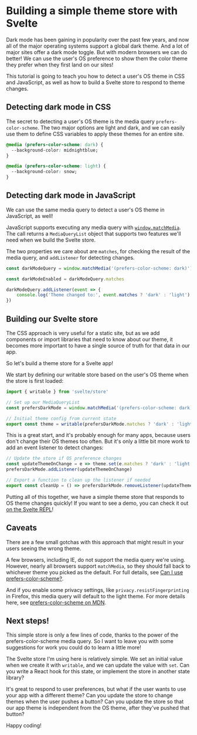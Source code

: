 # Building a simple theme store with Svelte

Dark mode has been gaining in popularity over the past few years, and now all of the major operating systems support a global dark theme. And a lot of major sites offer a dark mode toggle. But with modern browsers we can do better! We can use the user's OS preference to show them the color theme they prefer when they first land on our sites!

This tutorial is going to teach you how to detect a user's OS theme in CSS and JavaScript, as well as how to build a Svelte store to respond to theme changes.

## Detecting dark mode in CSS

The secret to detecting a user's OS theme is the media query `prefers-color-scheme`. The two major options are light and dark, and we can easily use them to define CSS variables to apply these themes for an entire site.

```css
@media (prefers-color-scheme: dark) {
  --background-color: midnightblue;
}

@media (prefers-color-scheme: light) {
  --background-color: snow;
}
```

## Detecting dark mode in JavaScript

We can use the same media query to detect a user's OS theme in JavaScript, as well!

JavaScript supports executing any media query with [`window.matchMedia`](https://developer.mozilla.org/en-US/docs/Web/API/Window/matchMedia). The call returns a `MediaQueryList` object that supports two features we'll need when we build the Svelte store.

The two properties we care about are `matches`, for checking the result of the media query, and `addListener` for detecting changes.

```javascript
const darkModeQuery = window.matchMedia('(prefers-color-scheme: dark)')

const darkModeEnabled = darkModeQuery.matches

darkModeQuery.addListener(event => {
    console.log('Theme changed to:', event.matches ? 'dark' : 'light')
})
```

## Building our Svelte store

The CSS approach is very useful for a static site, but as we add components or import libraries that need to know about our theme, it becomes more important to have a single source of truth for that data in our app.

So let's build a theme store for a Svelte app!

We start by defining our writable store based on the user's OS theme when the store is first loaded:

```javascript
import { writable } from 'svelte/store'

// Set up our MediaQueryList
const prefersDarkMode = window.matchMedia('(prefers-color-scheme: dark)')

// Initial theme config from current state
export const theme = writable(prefersDarkMode.matches ? 'dark' : 'light')
```

This is a great start, and it's probably enough for many apps, because users don't change their OS themes too often. But it's only a little bit more work to add an event listener to detect changes:

```javascript
// Update the store if OS preference changes
const updateThemeOnChange = e => theme.set(e.matches ? 'dark' : 'light')
prefersDarkMode.addListener(updateThemeOnChange)

// Export a function to clean up the listener if needed
export const cleanUp = () => prefersDarkMode.removeListener(updateThemeOnChange)
```

Putting all of this together, we have a simple theme store that responds to OS theme changes quickly! If you want to see a demo, you can check it out [on the Svelte REPL](https://svelte.dev/repl/15a88f72670845b4a173bc558fd537f9?version=3.29.7)!

## Caveats
There are a few small gotchas with this approach that might result in your users seeing the wrong theme.

A few browsers, including IE, do not support the media query we're using. However, nearly all browsers support `matchMedia`, so they should fall back to whichever theme you picked as the default. For full details, see [Can I use prefers-color-scheme?](https://caniuse.com/prefers-color-scheme).

And if you enable some privacy settings, like `privacy.resistFingerprinting` in Firefox, this media query will default to the light theme. For more details here, see [prefers-color-scheme on MDN](https://developer.mozilla.org/en-US/docs/Web/CSS/@media/prefers-color-scheme).

## Next steps!

This simple store is only a few lines of code, thanks to the power of the prefers-color-scheme media query. So I want to leave you with some suggestions for work you could do to learn a little more!

The Svelte store I'm using here is relatively simple. We set an initial value when we create it with `writable`, and we can update the value with `set`. Can you write a React hook for this state, or implement the store in another state library?

It's great to respond to user preferences, but what if the user wants to use your app with a different theme? Can you update the store to change themes when the user pushes a button? Can you update the store so that our app theme is independent from the OS theme, after they've pushed that button?

Happy coding!
